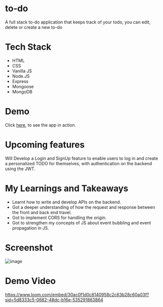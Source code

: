 # to-do
A full stack to-do application that keeps track of your todo, you can edit, delete or create a new to-do

# Tech Stack
<ul>
  <li>HTML</li>
  <li>CSS</li>
  <li>Vanilla JS</li>
  <li>Node.JS</li>
  <li>Express</li>
  <li>Mongoose</li>
  <li>MongoDB</li>
</ul>

# Demo
Click <a href="https://to-do-front-end-seven.vercel.app/">here</a>, to see the app in action.

# Upcoming features
Will Develop a Login and SignUp feature to enable users to log in and create a personalized TODO for themselves, with authentication on the backend using the JWT.

# My Learnings and Takeaways
<ul>
  <li>Learnt how to write and develop APIs on the backend.</li>
  <li>Got a deeper understanding of how the request and response between the front and back end travel. </li>
  <li>Got to implement CORS for handling the origin.</li>
  <li>Got to strengthen my concepts of JS about event bubbling and event propagation in JS.</li>
</ul>

# Screenshot
![image](https://github.com/MiheerSharma22/to-do/assets/104434449/9517a36a-fec8-49cb-ac27-dd3bfb0cf04d)

# Demo Video
<a href="https://www.loom.com/embed/30ac0f1d0c8140958c2c63b28c60a03f?sid=5d8333c5-0662-48dc-b16e-535291863864">https://www.loom.com/embed/30ac0f1d0c8140958c2c63b28c60a03f?sid=5d8333c5-0662-48dc-b16e-535291863864</a>
